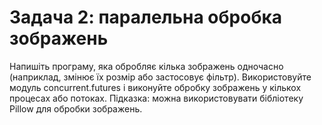 # Задача 2: паралельна обробка зображень

Напишіть програму, яка обробляє кілька зображень одночасно (наприклад, змінює їх розмір або застосовує фільтр). 
Використовуйте модуль concurrent.futures і виконуйте обробку зображень у кількох процесах або потоках.
Підказка: можна використовувати бібліотеку Pillow для обробки зображень.

